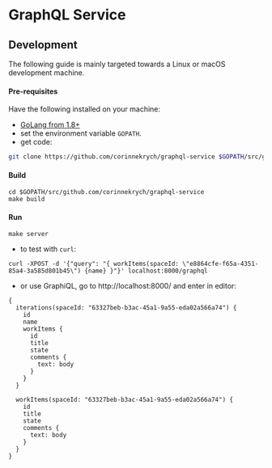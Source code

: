 # GraphQL Service

## Development
The following guide is mainly targeted towards a Linux or macOS development
machine.

#### Pre-requisites

Have the following installed on your machine:

- [GoLang from 1.8+](https://golang.org/dl/)
- set the environment variable `GOPATH`.
- get code:

```sh
git clone https://github.com/corinnekrych/graphql-service $GOPATH/src/github.com/corinnekrych/graphql-service
```

#### Build

```
cd $GOPATH/src/github.com/corinnekrych/graphql-service
make build
```

#### Run

```
make server
```

* to test with `curl`:

```
curl -XPOST -d '{"query": "{ workItems(spaceId: \"e8864cfe-f65a-4351-85a4-3a585d801b45\") {name} }"}' localhost:8000/graphql
```
* or use GraphiQL, go to http://localhost:8000/ and enter in editor:
```
{
  iterations(spaceId: "63327beb-b3ac-45a1-9a55-eda02a566a74") {
    id
    name
    workItems {
      id
      title
      state
      comments {
        text: body
      }
    }
  }

  workItems(spaceId: "63327beb-b3ac-45a1-9a55-eda02a566a74") {
    id
    title
    state
    comments {
      text: body
    }
  }
}
```
